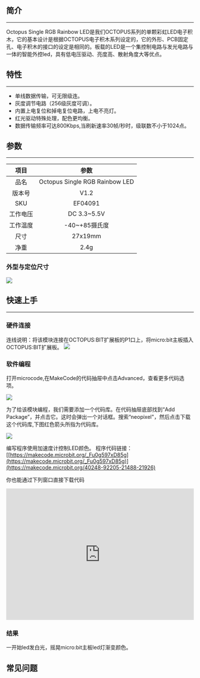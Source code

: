 ## 简介
---
Octopus Single RGB Rainbow LED是我们OCTOPUS系列的单颗彩虹LED电子积木，它的基本设计是根据OCTOPUS电子积木系列设定的，它的外形、PCB固定孔、电子积木的接口的设定是相同的。板载的LED是一个集控制电路与发光电路与一体的智能外控led，具有低电压驱动、亮度高、散射角度大等优点。 

## 特性 
---

- 单线数据传输，可无限级连。
- 灰度调节电路（256级灰度可调）。
- 内置上电复位和掉电复位电路，上电不亮灯。
- 红光驱动特殊处理，配色更均衡。
- 数据传输频率可达800Kbps,当刷新速率30帧/秒时，级联数不小于1024点。

## 参数
---
项目 | 参数 
:-: | :-: 
品名|Octopus Single RGB Rainbow LED
版本号|V1.2
SKU|EF04091
工作电压|DC 3.3~5.5V
工作温度|-40~+85摄氏度
尺寸|27x19mm
净重|2.4g

### 外型与定位尺寸  

![](https://i.imgur.com/w5nulIo.png)

## 快速上手  
---  

### 硬件连接  
连线说明：将该模块连接在OCTOPUS:BIT扩展板的P1口上，将micro:bit主板插入OCTOPUS:BIT扩展板。
![](https://i.imgur.com/AGdJhsV.png)

### 软件编程  
打开microcode,在MakeCode的代码抽屉中点击Advanced，查看更多代码选项。

![](https://i.imgur.com/LjMR5IU.png)

为了给该模块编程，我们需要添加一个代码库。在代码抽屉底部找到“Add Package”，并点击它。这时会弹出一个对话框。搜索“neopixel"，然后点击下载这个代码库,下图红色箭头所指为代码库。

![](https://i.imgur.com/meteyoR.png)

编写程序使用加速度计控制LED颜色。
程序代码链接：[[https://makecode.microbit.org/_Fu0g597xD85g](https://makecode.microbit.org/_Fu0g597xD85g)](https://makecode.microbit.org/40248-92205-21488-21926)

你也能通过下列窗口直接下载代码
<div style="position:relative;height:0;padding-bottom:70%;overflow:hidden;"><iframe style="position:absolute;top:0;left:0;width:100%;height:100%;" src="https://makecode.microbit.org/#pub:40248-92205-21488-21926" frameborder="0" sandbox="allow-popups allow-forms allow-scripts allow-same-origin"></iframe></div>

### 结果  

一开始led发白光，摇晃micro:bit主板led灯渐变颜色。

## 常见问题
